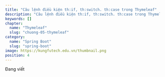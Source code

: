 ```yaml
---
title: "Câu lệnh điều kiện th:if, th:switch. th:case trong Thymeleaf"
description: "Câu lệnh điều kiện th:if, th:switch. th:case trong Thymeleaf"
keywords: []
chapter:
  name: "Thymeleaf"
  slug: "chuong-05-thymeleaf"
category:
  name: "Spring Boot"
  slug: "spring-boot"
image: https://kungfutech.edu.vn/thumbnail.png
position: 4
---
```


Đang viết
